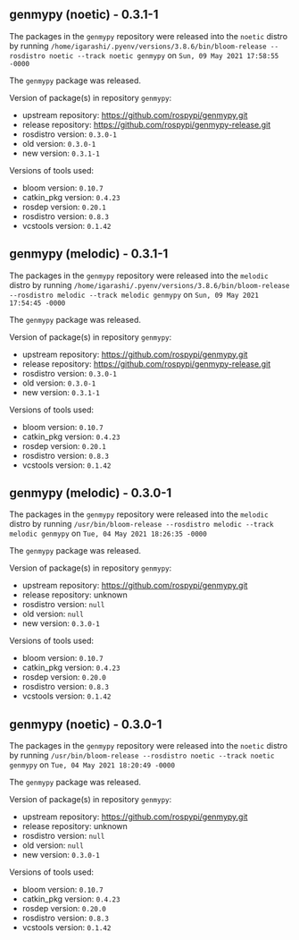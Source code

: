 ## genmypy (noetic) - 0.3.1-1

The packages in the `genmypy` repository were released into the `noetic` distro by running `/home/igarashi/.pyenv/versions/3.8.6/bin/bloom-release --rosdistro noetic --track noetic genmypy` on `Sun, 09 May 2021 17:58:55 -0000`

The `genmypy` package was released.

Version of package(s) in repository `genmypy`:

- upstream repository: https://github.com/rospypi/genmypy.git
- release repository: https://github.com/rospypi/genmypy-release.git
- rosdistro version: `0.3.0-1`
- old version: `0.3.0-1`
- new version: `0.3.1-1`

Versions of tools used:

- bloom version: `0.10.7`
- catkin_pkg version: `0.4.23`
- rosdep version: `0.20.1`
- rosdistro version: `0.8.3`
- vcstools version: `0.1.42`


## genmypy (melodic) - 0.3.1-1

The packages in the `genmypy` repository were released into the `melodic` distro by running `/home/igarashi/.pyenv/versions/3.8.6/bin/bloom-release --rosdistro melodic --track melodic genmypy` on `Sun, 09 May 2021 17:54:45 -0000`

The `genmypy` package was released.

Version of package(s) in repository `genmypy`:

- upstream repository: https://github.com/rospypi/genmypy.git
- release repository: https://github.com/rospypi/genmypy-release.git
- rosdistro version: `0.3.0-1`
- old version: `0.3.0-1`
- new version: `0.3.1-1`

Versions of tools used:

- bloom version: `0.10.7`
- catkin_pkg version: `0.4.23`
- rosdep version: `0.20.1`
- rosdistro version: `0.8.3`
- vcstools version: `0.1.42`


## genmypy (melodic) - 0.3.0-1

The packages in the `genmypy` repository were released into the `melodic` distro by running `/usr/bin/bloom-release --rosdistro melodic --track melodic genmypy` on `Tue, 04 May 2021 18:26:35 -0000`

The `genmypy` package was released.

Version of package(s) in repository `genmypy`:

- upstream repository: https://github.com/rospypi/genmypy.git
- release repository: unknown
- rosdistro version: `null`
- old version: `null`
- new version: `0.3.0-1`

Versions of tools used:

- bloom version: `0.10.7`
- catkin_pkg version: `0.4.23`
- rosdep version: `0.20.0`
- rosdistro version: `0.8.3`
- vcstools version: `0.1.42`


## genmypy (noetic) - 0.3.0-1

The packages in the `genmypy` repository were released into the `noetic` distro by running `/usr/bin/bloom-release --rosdistro noetic --track noetic genmypy` on `Tue, 04 May 2021 18:20:49 -0000`

The `genmypy` package was released.

Version of package(s) in repository `genmypy`:

- upstream repository: https://github.com/rospypi/genmypy.git
- release repository: unknown
- rosdistro version: `null`
- old version: `null`
- new version: `0.3.0-1`

Versions of tools used:

- bloom version: `0.10.7`
- catkin_pkg version: `0.4.23`
- rosdep version: `0.20.0`
- rosdistro version: `0.8.3`
- vcstools version: `0.1.42`


